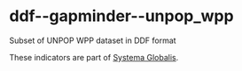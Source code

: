# ddf--gapminder--unpop_wpp

Subset of UNPOP WPP dataset in DDF format

These indicators are part of [Systema Globalis](https://github.com/open-numbers/ddf--gapminder--systema_globalis).
